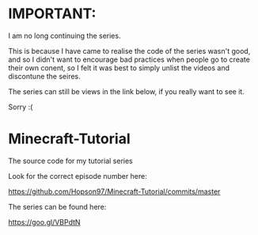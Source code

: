 # IMPORTANT:

I am no long continuing the series.

This is because I have came to realise the code of the series wasn't good, and so I didn't want to encourage bad practices when people
go to create their own conent, so I felt it was best to simply unlist the videos and discontune the seires.

The series can still be views in the link below, if you really want to see it.

Sorry :(

# Minecraft-Tutorial

The source code for my tutorial series

Look for the correct episode number here:

https://github.com/Hopson97/Minecraft-Tutorial/commits/master

The series can be found here:

https://goo.gl/VBPdtN

